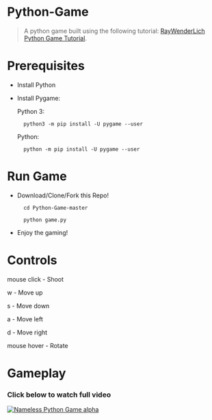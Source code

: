 # Python-Game
> A python game built using the following tutorial: <a href="https://www.raywenderlich.com/24252/beginning-game-programming-for-teens-with-python" title="Python Game Tutorial" target="_blank">RayWenderLich Python Game Tutorial</a>.

# Prerequisites

* Install Python
* Install Pygame:

    Python 3:

        python3 -m pip install -U pygame --user

    Python:

        python -m pip install -U pygame --user

# Run Game

* Download/Clone/Fork this Repo!

        cd Python-Game-master

        python game.py

* Enjoy the gaming!

# Controls

mouse click - Shoot

w - Move up

s - Move down

a - Move left

d - Move right

mouse hover - Rotate

# Gameplay

### Click below to watch full video

[![Nameless Python Game alpha](https://media.giphy.com/media/3miWwsuMZFdPQG1moU/giphy.gif)](http://www.youtube.com/watch?v=csoYfiCFju4?start=60)

